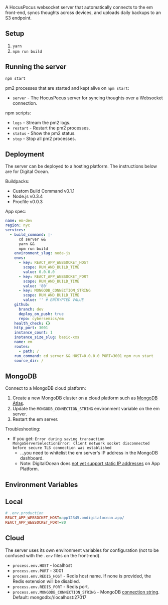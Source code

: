 A HocusPocus websocket server that automatically connects to the em front-end, syncs thoughts across devices, and uploads daily backups to an S3 endpoint.

## Setup

1. `yarn`
2. `npm run build`

## Running the server

```sh
npm start
```

pm2 processes that are started and kept alive on `npm start`:

- `server` - The HocusPocus server for syncing thoughts over a Websocket connection.

npm scripts:

- `logs` - Stream the pm2 logs.
- `restart` - Restart the pm2 processes.
- `status` - Show the pm2 status.
- `stop` - Stop all pm2 processes.

## Deployment

The server can be deployed to a hosting platform. The instructions below are for Digital Ocean.

Buildpacks:

- Custom Build Command v0.1.1
- Node.js v0.3.4
- Procfile v0.0.3

App spec:

```yml
name: em-dev
region: nyc
services:
  - build_command: |-
      cd server &&
      yarn &&
      npm run build
    environment_slug: node-js
    envs:
      - key: REACT_APP_WEBSOCKET_HOST
        scope: RUN_AND_BUILD_TIME
        value: 0.0.0.0
      - key: REACT_APP_WEBSOCKET_PORT
        scope: RUN_AND_BUILD_TIME
        value: '80'
      - key: MONGODB_CONNECTION_STRING
        scope: RUN_AND_BUILD_TIME
        value: '' # ENCRYPTED VALUE
    github:
      branch: dev
      deploy_on_push: true
      repo: cybersemics/em
    health_check: {}
    http_port: 3001
    instance_count: 1
    instance_size_slug: basic-xxs
    name: em
    routes:
      - path: /
    run_command: cd server && HOST=0.0.0.0 PORT=3001 npm run start
    source_dir: /
```

## MongoDB

Connect to a MongoDB cloud platform:

1. Create a new MongoDB cluster on a cloud platform such as [MongoDB Atlas](https://www.mongodb.com/atlas).
2. Update the `MONGODB_CONNECTION_STRING` environment variable on the em server.
3. Restart the em server.

Troubleshooting:

- If you get: `Error during saving transaction MongoServerSelectionError: Client network socket disconnected before secure TLS connection was established`
  - ...you need to whitelist the em server's IP address in the MongoDB dashboard.
  - Note: DigitalOcean does [not yet support static IP addresses](https://ideas.digitalocean.com/app-platform/p/app-platform-static-ip) on App Platform.

## Environment Variables

## Local

```ini
# .env.production
REACT_APP_WEBSOCKET_HOST=app12345.ondigitalocean.app/
REACT_APP_WEBSOCKET_PORT=80
```

## Cloud

The server uses its own environment variables for configuration (not to be confused with the `.env` files on the front-end).

- `process.env.HOST` - localhost
- `process.env.PORT` - 3001
- `process.env.REDIS_HOST` - Redis host name. If none is provided, the Redis extension will be disabled.
- `process.env.REDIS_PORT` - Redis port.
- `process.env.MONGODB_CONNECTION_STRING` - MongoDB [connection string](https://www.mongodb.com/docs/manual/reference/connection-string/). Default: mongodb://localhost:27017
